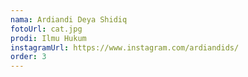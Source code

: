 ```yaml
---
nama: Ardiandi Deya Shidiq
fotoUrl: cat.jpg
prodi: Ilmu Hukum
instagramUrl: https://www.instagram.com/ardiandids/
order: 3
---
```

